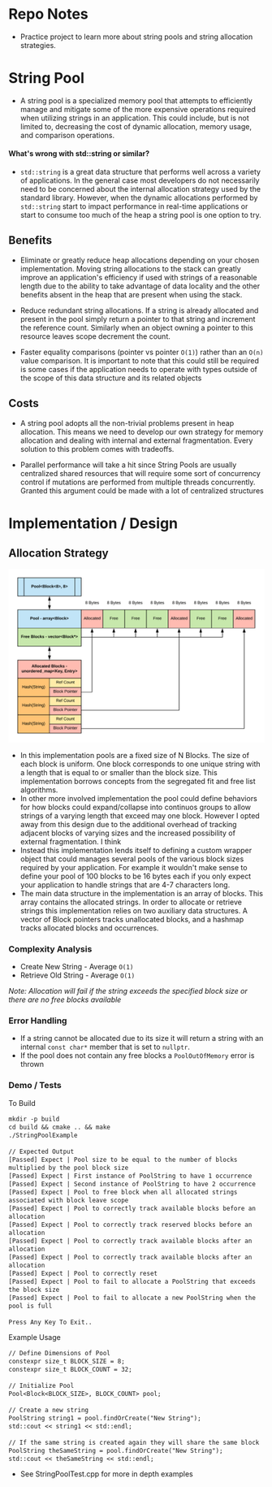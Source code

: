 # Repo Notes
* Practice project to learn more about string pools and string allocation strategies.


# String Pool
* A string pool is a specialized memory pool that attempts to efficiently manage and mitigate some of the more expensive operations required when utilizing strings in an application. This could include, but is not limited to, decreasing the cost of dynamic allocation, memory usage, and comparison operations.

#### What's wrong with std::string or similar?
* `std::string` is a great data structure that performs well across a variety of applications. In the general case most developers do not necessarily need to be concerned about the internal allocation strategy used by the standard library. However, when the dynamic allocations performed by `std::string` start to impact performance in real-time applications or start to consume too much of the heap a string pool is one option to try. 

## Benefits
* Eliminate or greatly reduce heap allocations depending on your chosen implementation. Moving string allocations to the stack can greatly improve an application's efficiency if used with strings of a reasonable length due to the ability to take advantage of data locality and the other benefits absent in the heap that are present when using the stack.

* Reduce redundant string allocations. If a string is already allocated and present in the pool simply return a pointer to that string and increment the reference count. Similarly when an object owning a pointer to this resource leaves scope decrement the count. 

* Faster equality comparisons (pointer vs pointer `O(1)`) rather than an `O(n)` value comparison. It is important to note that this could still be required is some cases if the application needs to operate with types outside of the scope of this data structure and its related objects

## Costs
* A string pool adopts all the non-trivial problems present in heap allocation. This means we need to develop our own strategy for memory allocation and dealing with internal and external fragmentation. Every solution to this problem comes with tradeoffs.

* Parallel performance will take a hit since String Pools are usually centralized shared resources that will require some sort of concurrency control if  mutations are performed from multiple threads concurrently. Granted this argument could be made with a lot of centralized structures

# Implementation / Design


## Allocation Strategy

![alt text](Diagram.png "Title")

* In this implementation pools are a fixed size of N Blocks. The size of each block is uniform. One block corresponds to one unique string with a length that is equal to or smaller than the block size. This implementation borrows concepts from the segregated fit and free list algorithms.
* In other more involved implementation the pool could define behaviors for how blocks could expand/collapse into continuos groups to allow strings of a varying length that exceed may one block. However I opted away from this design due to the additional overhead of tracking adjacent blocks of varying sizes and the increased possibility of external fragmentation. I think
* Instead this implementation lends itself to defining a custom wrapper object that could manages several pools of the various block sizes required by your application. For example it wouldn't make sense to define your pool of 100 blocks to be 16 bytes each if you only expect your application to handle strings that are 4-7 characters long.
* The main data structure in the implementation is an array of blocks. This array contains the allocated strings. In order to allocate or retrieve strings this implementation relies on two auxiliary data structures. A vector of Block pointers tracks unallocated blocks, and a hashmap tracks allocated blocks and occurrences.

### Complexity Analysis
- Create New String - Average `O(1)`
- Retrieve Old String - Average `O(1)`

<i>Note:
  Allocation will fail if the string exceeds the specified block size or there are no free blocks available
</i>

### Error Handling
* If a string cannot be allocated due to its size it will return a string with an internal `const char*` member that is set to `nullptr`.
* If the pool does not contain any free blocks a `PoolOutOfMemory` error is thrown

### Demo / Tests
To Build
```
mkdir -p build 
cd build && cmake .. && make
./StringPoolExample

// Expected Output
[Passed] Expect | Pool size to be equal to the number of blocks multiplied by the pool block size
[Passed] Expect | First instance of PoolString to have 1 occurrence
[Passed] Expect | Second instance of PoolString to have 2 occurrence
[Passed] Expect | Pool to free block when all allocated strings associated with block leave scope
[Passed] Expect | Pool to correctly track available blocks before an allocation
[Passed] Expect | Pool to correctly track reserved blocks before an allocation
[Passed] Expect | Pool to correctly track available blocks after an allocation
[Passed] Expect | Pool to correctly track available blocks after an allocation
[Passed] Expect | Pool to correctly reset
[Passed] Expect | Pool to fail to allocate a PoolString that exceeds the block size
[Passed] Expect | Pool to fail to allocate a new PoolString when the pool is full

Press Any Key To Exit..
```

Example Usage
```
// Define Dimensions of Pool
constexpr size_t BLOCK_SIZE = 8;
constexpr size_t BLOCK_COUNT = 32;

// Initialize Pool
Pool<Block<BLOCK_SIZE>, BLOCK_COUNT> pool;

// Create a new string
PoolString string1 = pool.findOrCreate("New String");
std::cout << string1 << std::endl;

// If the same string is created again they will share the same block
PoolString theSameString = pool.findOrCreate("New String");
std::cout << theSameString << std::endl;
```
* See StringPoolTest.cpp for more in depth examples

